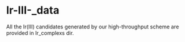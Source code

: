 # Ir-III-_data
All the Ir(III) candidates generated by our high-throughput scheme are provided in Ir_complexs dir. 
